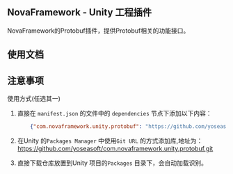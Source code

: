 ## NovaFramework - Unity 工程插件

NovaFramework的Protobuf插件，提供Protobuf相关的功能接口。

## 使用文档

## 注意事项

使用方式(任选其一)

1. 直接在 `manifest.json` 的文件中的 `dependencies` 节点下添加以下内容：
    ```json
        {"com.novaframework.unity.protobuf": "https://github.com/yoseasoft/com.novaframework.unity.protobuf.git"}
    ```
2. 在Unity 的`Packages Manager` 中使用`Git URL` 的方式添加库,地址为：
https://github.com/yoseasoft/com.novaframework.unity.protobuf.git

3. 直接下载仓库放置到Unity 项目的`Packages` 目录下，会自动加载识别。
